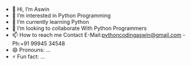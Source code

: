 - 👋 Hi, I’m Aswin
- 👀 I’m interested in Python Programming
- 🌱 I’m currently learning Python
- 💞️ I’m looking to collaborate With Python Programmers
- 📫 How to reach me Contact E-Mail:pythoncodingaswin@gmail.com - Ph:+91 99945 34548
- 😄 Pronouns: ...
- ⚡ Fun fact: ...

<!---
AswinPythonCoding/AswinPythonCoding is a ✨ special ✨ repository because its `README.md` (this file) appears on your GitHub profile.
You can click the Preview link to take a look at your changes.
--->
